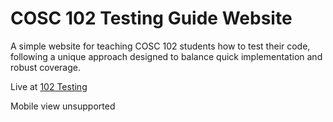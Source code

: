 # COSC 102 Testing Guide Website

A simple website for teaching COSC 102 students how to test their code, following a unique approach designed to balance quick implementation and robust coverage.

Live at [102 Testing](https://www.102testing.site)

Mobile view unsupported
